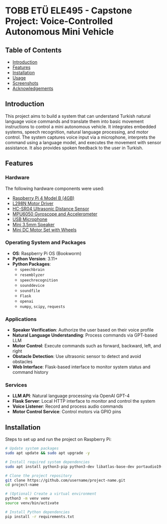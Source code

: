 # TOBB ETÜ ELE495 - Capstone Project: Voice-Controlled Autonomous Mini Vehicle

## Table of Contents
- [Introduction](#introduction)
- [Features](#features)
- [Installation](#installation)
- [Usage](#usage)
- [Screenshots](#screenshots)
- [Acknowledgements](#acknowledgements)

## Introduction
This project aims to build a system that can understand Turkish natural language voice commands and translate them into basic movement instructions to control a mini autonomous vehicle. It integrates embedded systems, speech recognition, natural language processing, and motor control. The system captures voice input via a microphone, interprets the command using a language model, and executes the movement with sensor assistance. It also provides spoken feedback to the user in Turkish.

## Features

### Hardware
The following hardware components were used:
- [Raspberry Pi 4 Model B (4GB)](https://www.raspberrypi.com/products/raspberry-pi-4-model-b/)
- [L298N Motor Driver](https://www.amazon.com/L298N-Controller-Stepper-Raspberry-Arduino/dp/B083NSB7CH)
- [HC-SR04 Ultrasonic Distance Sensor](https://www.sparkfun.com/products/15569)
- [MPU6050 Gyroscope and Accelerometer](https://www.sparkfun.com/products/11028)
- [USB Microphone](https://www.amazon.com/Plug-Play-Microphone-Compatible-Computer/dp/B08B1V3YQV)
- [Mini 3.5mm Speaker](https://www.amazon.com/s?k=mini+3.5mm+speaker)
- [Mini DC Motor Set with Wheels](https://www.robotistan.com/2li-dc-motor-ve-teker-seti)

### Operating System and Packages
- **OS**: Raspberry Pi OS (Bookworm)
- **Python Version**: 3.11+
- **Python Packages**:
  - `speechbrain`
  - `resemblyzer`
  - `speechrecognition`
  - `sounddevice`
  - `soundfile`
  - `Flask`
  - `openai`
  - `numpy`, `scipy`, `requests`

### Applications
- **Speaker Verification**: Authorize the user based on their voice profile
- **Natural Language Understanding**: Process commands via GPT-based LLM
- **Motor Control**: Execute commands such as forward, backward, left, and right
- **Obstacle Detection**: Use ultrasonic sensor to detect and avoid obstacles
- **Web Interface**: Flask-based interface to monitor system status and command history

### Services
- **LLM API**: Natural language processing via OpenAI GPT-4
- **Flask Server**: Local HTTP interface to monitor and control the system
- **Voice Listener**: Record and process audio commands
- **Motor Control Service**: Control motors via GPIO pins

## Installation

Steps to set up and run the project on Raspberry Pi:

```bash
# Update system packages
sudo apt update && sudo apt upgrade -y

# Install required system dependencies
sudo apt install python3-pip python3-dev libatlas-base-dev portaudio19-dev libasound-dev -y

# Clone the project repository
git clone https://github.com/username/project-name.git
cd project-name

# (Optional) Create a virtual environment
python3 -m venv venv
source venv/bin/activate

# Install Python dependencies
pip install -r requirements.txt
